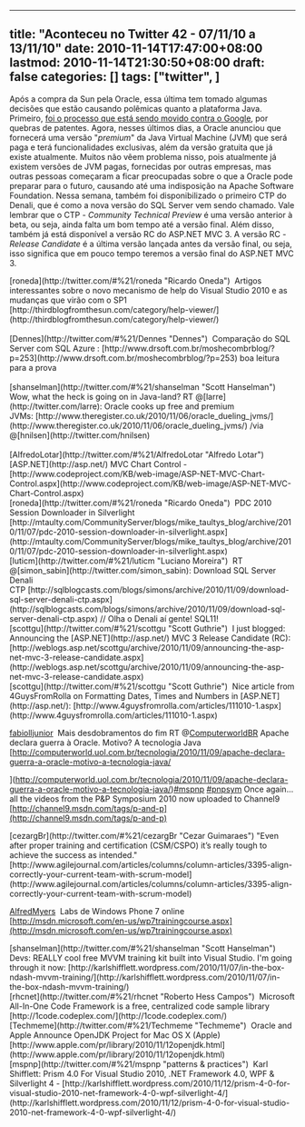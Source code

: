 
---
title: "Aconteceu no Twitter 42 - 07/11/10 a 13/11/10"
date: 2010-11-14T17:47:00+08:00
lastmod: 2010-11-14T21:30:50+08:00
draft: false
categories: []
tags: ["twitter", ]
---


Após a compra da Sun pela Oracle, essa última tem tomado algumas decisões que estão causando polêmicas quanto a plataforma Java. Primeiro, [foi o processo que está sendo movido contra o Google](/blog/post/2010/08/15/Aconteceu-no-Twitter-29-080810-a-140810.aspx "Aconteceu no Twitter 29 - 08/08/10 a 14/08/10"), por quebras de patentes. Agora, nesses últimos dias, a Oracle anunciou que fornecerá uma versão "*premium*" da Java Virtual Machine (JVM) que será paga e terá funcionalidades exclusivas, além da versão gratuita que já existe atualmente. Muitos não vêem problema nisso, pois atualmente já existem versões de JVM pagas, fornecidas por outras empresas, mas outras pessoas começaram a ficar preocupadas sobre o que a Oracle pode preparar para o futuro, causando até uma indisposição na Apache Software Foundation. Nessa semana, também foi disponibilizado o primeiro CTP do Denali, que é como a nova versão do SQL Server vem sendo chamado. Vale lembrar que o CTP - *Community Technical Preview* é uma versão anterior à beta, ou seja, ainda falta um bom tempo até a versão final. Além disso, também já está disponível a versão RC do ASP.NET MVC 3. A versão RC - *Release Candidate* é a última versão lançada antes da versão final, ou seja, isso significa que em pouco tempo teremos a versão final do ASP.NET MVC 3.


<div class="tweet-row"><span class="tweet-user-name">[roneda](http://twitter.com/#%21/roneda "Ricardo Oneda")  </span>Artigos interessantes sobre o novo mecanismo de help do Visual Studio 2010 e as mudanças que virão com o SP1 [http://thirdblogfromthesun.com/category/help-viewer/](http://thirdblogfromthesun.com/category/help-viewer/)</div>
<div class="tweet-row"> </div>
<div class="tweet-row">
<div class="tweet-row"><span class="tweet-user-name">[Dennes](http://twitter.com/#%21/Dennes "Dennes")  </span>Comparação do SQL Server com SQL Azure : [http://www.drsoft.com.br/moshecombrblog/?p=253](http://www.drsoft.com.br/moshecombrblog/?p=253) boa leitura para a prova</div>
<div class="tweet-row"> </div>
<div class="tweet-row">
<div class="tweet-row"><span class="tweet-user-name">[shanselman](http://twitter.com/#%21/shanselman "Scott Hanselman")  </span>Wow, what the heck is going on in Java-land? RT @[larre](http://twitter.com/larre): Oracle cooks up free and premium JVMs: [http://www.theregister.co.uk/2010/11/06/oracle_dueling_jvms/](http://www.theregister.co.uk/2010/11/06/oracle_dueling_jvms/) /via @[hnilsen](http://twitter.com/hnilsen)</div>
<div class="tweet-row"> </div>
<div class="tweet-row">
<div class="tweet-row"><span class="tweet-user-name">[AlfredoLotar](http://twitter.com/#%21/AlfredoLotar "Alfredo Lotar")  </span>[ASP.NET](http://asp.net/) MVC Chart Control - [http://www.codeproject.com/KB/web-image/ASP-NET-MVC-Chart-Control.aspx](http://www.codeproject.com/KB/web-image/ASP-NET-MVC-Chart-Control.aspx)<span class="tweet-user-name">  


<div class="tweet-row"><span class="tweet-user-name">[roneda](http://twitter.com/#%21/roneda "Ricardo Oneda")  </span>PDC 2010 Session Downloader in Silverlight [http://mtaulty.com/CommunityServer/blogs/mike_taultys_blog/archive/2010/11/07/pdc-2010-session-downloader-in-silverlight.aspx](http://mtaulty.com/CommunityServer/blogs/mike_taultys_blog/archive/2010/11/07/pdc-2010-session-downloader-in-silverlight.aspx)  


<div class="tweet-row"><span class="tweet-user-name">[luticm](http://twitter.com/#%21/luticm "Luciano Moreira")  </span>RT @[simon_sabin](http://twitter.com/simon_sabin): Download SQL Server Denali CTP [http://sqlblogcasts.com/blogs/simons/archive/2010/11/09/download-sql-server-denali-ctp.aspx](http://sqlblogcasts.com/blogs/simons/archive/2010/11/09/download-sql-server-denali-ctp.aspx) // Olha o Denali aí gente! SQL11!  


<div class="tweet-row"><span class="tweet-user-name">[scottgu](http://twitter.com/#%21/scottgu "Scott Guthrie")  </span>I just blogged: Announcing the [ASP.NET](http://asp.net/) MVC 3 Release Candidate (RC): [http://weblogs.asp.net/scottgu/archive/2010/11/09/announcing-the-asp-net-mvc-3-release-candidate.aspx](http://weblogs.asp.net/scottgu/archive/2010/11/09/announcing-the-asp-net-mvc-3-release-candidate.aspx)  


<div class="tweet-row"><span class="tweet-user-name">[scottgu](http://twitter.com/#%21/scottgu "Scott Guthrie")  </span>Nice article from 4GuysFromRolla on Formatting Dates, Times and Numbers in [ASP.NET](http://asp.net/): [http://www.4guysfromrolla.com/articles/111010-1.aspx](http://www.4guysfromrolla.com/articles/111010-1.aspx)</div>
</div>
</div>
</div>
  

[fabiolljunior](http://twitter.com/#%21/fabiolljunior "Fábio L Leite Júnior")  </span>Mais desdobramentos do fim RT @[ComputerworldBR](http://twitter.com/ComputerworldBR) Apache declara guerra à Oracle. Motivo? A tecnologia Java   
[http://computerworld.uol.com.br/tecnologia/2010/11/09/apache-declara-guerra-a-oracle-motivo-a-tecnologia-java/  

](http://computerworld.uol.com.br/tecnologia/2010/11/09/apache-declara-guerra-a-oracle-motivo-a-tecnologia-java/)[#mspnp](http://twitter.com/#%21/search?q=%23mspnp "#mspnp") [#pnpsym](http://twitter.com/#%21/search?q=%23pnpsym "#pnpsym") Once again... all the videos from the P&P Symposium 2010 now uploaded to Channel9 [http://channel9.msdn.com/tags/p-and-p](http://channel9.msdn.com/tags/p-and-p)  


<div class="tweet-row"><span class="tweet-user-name">[cezargBr](http://twitter.com/#%21/cezargBr "Cezar Guimaraes") </span>"Even after proper training and certification (CSM/CSPO) it’s really tough to achieve the success as intended."   
[http://www.agilejournal.com/articles/columns/column-articles/3395-align-correctly-your-current-team-with-scrum-model](http://www.agilejournal.com/articles/columns/column-articles/3395-align-correctly-your-current-team-with-scrum-model)</div>
  

<span class="tweet-user-name">[AlfredMyers](http://twitter.com/#%21/AlfredMyers "Alfred Myers")  </span>Labs de Windows Phone 7 online [http://msdn.microsoft.com/en-us/wp7trainingcourse.aspx](http://msdn.microsoft.com/en-us/wp7trainingcourse.aspx)  


<div class="tweet-row"><span class="tweet-user-name">[shanselman](http://twitter.com/#%21/shanselman "Scott Hanselman")  </span>Devs: REALLY cool free MVVM training kit built into Visual Studio. I'm going through it now: [http://karlshifflett.wordpress.com/2010/11/07/in-the-box-ndash-mvvm-training/](http://karlshifflett.wordpress.com/2010/11/07/in-the-box-ndash-mvvm-training/)  


<div class="tweet-row"><span class="tweet-user-name">[rhcnet](http://twitter.com/#%21/rhcnet "Roberto Hess Campos")  </span>Microsoft All-In-One Code Framework is a free, centralized code sample library [http://1code.codeplex.com/](http://1code.codeplex.com/)  


<div class="tweet-row"><span class="tweet-user-name">[Techmeme](http://twitter.com/#%21/Techmeme "Techmeme")  </span>Oracle and Apple Announce OpenJDK Project for Mac OS X (Apple) [http://www.apple.com/pr/library/2010/11/12openjdk.html](http://www.apple.com/pr/library/2010/11/12openjdk.html)   


<div class="tweet-row"><span class="tweet-user-name">[mspnp](http://twitter.com/#%21/mspnp "patterns & practices")  </span>Karl Shifflett: Prism 4.0 For Visual Studio 2010, .NET Framework 4.0, WPF & Silverlight 4 -   
[http://karlshifflett.wordpress.com/2010/11/12/prism-4-0-for-visual-studio-2010-net-framework-4-0-wpf-silverlight-4/](http://karlshifflett.wordpress.com/2010/11/12/prism-4-0-for-visual-studio-2010-net-framework-4-0-wpf-silverlight-4/)  

</div>
</div>
</div>
</div>
</div>
</div>
</div>
</div>

